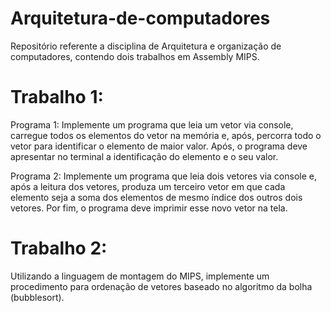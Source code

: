 # Arquitetura-de-computadores

Repositório referente a disciplina de Arquitetura e organização de computadores, contendo dois trabalhos em Assembly MIPS.

# Trabalho 1:

Programa 1:
Implemente um programa que leia um vetor via console, carregue todos os elementos do vetor na
memória e, após, percorra todo o vetor para identificar o elemento de maior valor. Após, o programa
deve apresentar no terminal a identificação do elemento e o seu valor.

Programa 2:
Implemente um programa que leia dois vetores via console e, após a leitura dos vetores, produza um
terceiro vetor em que cada elemento seja a soma dos elementos de mesmo índice dos outros dois
vetores. Por fim, o programa deve imprimir esse novo vetor na tela.


# Trabalho 2:
Utilizando a linguagem de montagem do MIPS, implemente um procedimento para ordenação de
vetores baseado no algoritmo da bolha (bubblesort).
